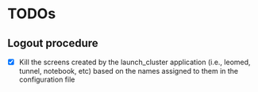 # TODOs

## Logout procedure

- [x] Kill the screens created by the launch_cluster application (i.e., leomed, tunnel, notebook, etc) based on the 
      names assigned to them in the configuration file